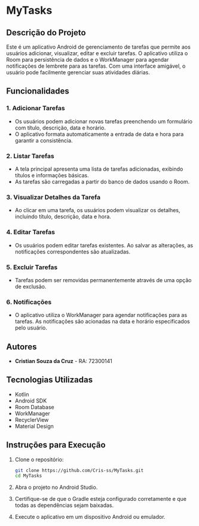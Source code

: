 # MyTasks

## Descrição do Projeto

Este é um aplicativo Android de gerenciamento de tarefas que permite aos usuários adicionar, visualizar, editar e excluir tarefas. O aplicativo utiliza o Room para persistência de dados e o WorkManager para agendar notificações de lembrete para as tarefas. Com uma interface amigável, o usuário pode facilmente gerenciar suas atividades diárias.

## Funcionalidades

### 1. Adicionar Tarefas
- Os usuários podem adicionar novas tarefas preenchendo um formulário com título, descrição, data e horário.
- O aplicativo formata automaticamente a entrada de data e hora para garantir a consistência.

### 2. Listar Tarefas
- A tela principal apresenta uma lista de tarefas adicionadas, exibindo títulos e informações básicas.
- As tarefas são carregadas a partir do banco de dados usando o Room.

### 3. Visualizar Detalhes da Tarefa
- Ao clicar em uma tarefa, os usuários podem visualizar os detalhes, incluindo título, descrição, data e hora.

### 4. Editar Tarefas
- Os usuários podem editar tarefas existentes. Ao salvar as alterações, as notificações correspondentes são atualizadas.

### 5. Excluir Tarefas
- Tarefas podem ser removidas permanentemente através de uma opção de exclusão.

### 6. Notificações
- O aplicativo utiliza o WorkManager para agendar notificações para as tarefas. As notificações são acionadas na data e horário especificados pelo usuário.

## Autores

- **Cristian Souza da Cruz** - RA: 72300141

## Tecnologias Utilizadas

- Kotlin
- Android SDK
- Room Database
- WorkManager
- RecyclerView
- Material Design

## Instruções para Execução

1. Clone o repositório:
   ```bash
   git clone https://github.com/Cris-ss/MyTasks.git
   cd MyTasks

2. Abra o projeto no Android Studio.


3. Certifique-se de que o Gradle esteja configurado corretamente e que todas as dependências sejam baixadas.


4. Execute o aplicativo em um dispositivo Android ou emulador.






